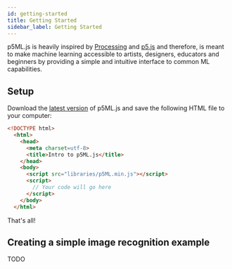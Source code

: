 ```yaml
---
id: getting-started
title: Getting Started
sidebar_label: Getting Started
---
```


p5ML.js is heavily inspired by [Processing](https://processing.org/) and [p5.js](https://p5js.org/) and therefore, is meant to make machine learning accessible to artists, designers, educators and beginners by providing a simple and intuitive interface to common ML capabilities.

## Setup

Download the [latest version](https://github.com/ITPNYU/ml5-js) of p5ML.js and save the following HTML file to your computer:

```html
<!DOCTYPE html>
  <html>
    <head>
      <meta charset=utf-8>
      <title>Intro to p5ML.js</title>
    </head>
    <body>
      <script src="libraries/p5ML.min.js"></script>
      <script>
        // Your code will go here 
      </script>
    </body>
  </html>
```

That's all!

## Creating a simple image recognition example

TODO